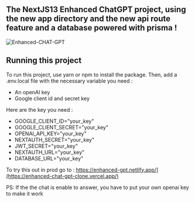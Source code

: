 ## The NextJS13 Enhanced ChatGPT project, using the new app directory and the new api route feature and a database powered with prisma !

![Enhanced-CHAT-GPT](https://user-images.githubusercontent.com/103841897/225119662-ef5efe80-e9ee-4345-909c-b1fc2e7bbdc1.png)

## Running this project

To run this project, use yarn or npm to install the package. Then, add a .env.local file with the necessary variable you need :

- An openAI key
- Google client id and secret key

Here are the key you need :

- GOOGLE_CLIENT_ID="your_key"
- GOOGLE_CLIENT_SECRET="your_key"
- OPENAI_API_KEY="your_key"
- NEXTAUTH_SECRET="your_key"
- JWT_SECRET="your_key"
- NEXTAUTH_URL="your_key"
- DATABASE_URL="your_key"

To try this out in prod go to : https://enhanced-gpt.netlify.app/](https://enhanced-chat-gpt-clone.vercel.app/)


PS: If the the chat is enable to answer, you have to put your own openai key to make it work
